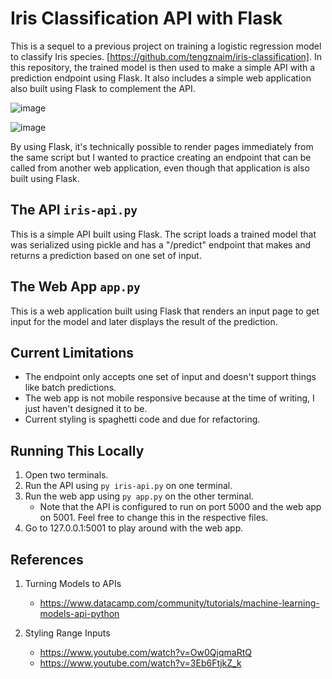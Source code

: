 # Iris Classification API with Flask

This is a sequel to a previous project on training a logistic regression model to classify Iris species. [https://github.com/tengznaim/iris-classification]. In this repository, the trained model is then used to make a simple API with a prediction endpoint using Flask. It also includes a simple web application also built using Flask to complement the API.

![image](https://user-images.githubusercontent.com/63803360/131960289-b9d6130d-e164-41b4-88ec-def3102f1433.png)

![image](https://user-images.githubusercontent.com/63803360/131960313-9c6f7d57-9472-4d62-8171-cc04bc3a9d41.png)

By using Flask, it's technically possible to render pages immediately from the same script but I wanted to practice creating an endpoint that can be called from another web application, even though that application is also built using Flask.

## The API `iris-api.py`

This is a simple API built using Flask. The script loads a trained model that was serialized using pickle and has a "/predict" endpoint that makes and returns a prediction based on one set of input.

## The Web App `app.py`

This is a web application built using Flask that renders an input page to get input for the model and later displays the result of the prediction.

## Current Limitations

- The endpoint only accepts one set of input and doesn't support things like batch predictions.
- The web app is not mobile responsive because at the time of writing, I just haven't designed it to be.
- Current styling is spaghetti code and due for refactoring.

## Running This Locally

1. Open two terminals.
2. Run the API using `py iris-api.py` on one terminal.
3. Run the web app using `py app.py` on the other terminal.
   - Note that the API is configured to run on port 5000 and the web app on 5001. Feel free to change this in the respective files.
4. Go to 127.0.0.1:5001 to play around with the web app.

## References

1. Turning Models to APIs

   - https://www.datacamp.com/community/tutorials/machine-learning-models-api-python

2. Styling Range Inputs
   - https://www.youtube.com/watch?v=Ow0QjqmaRtQ
   - https://www.youtube.com/watch?v=3Eb6FtjkZ_k
